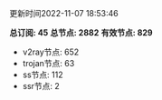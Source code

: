 更新时间2022-11-07 18:53:46

**总订阅: 45**
**总节点: 2882**
**有效节点: 829**
- v2ray节点: 652
- trojan节点: 63
- ss节点: 112
- ssr节点: 2
